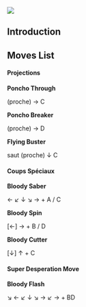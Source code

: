 ![](Ffsplaurence.PNG)  

## Introduction

## Moves List

#### Projections

**Poncho Through**

(proche) → C

**Poncho Breaker**

(proche) → D

**Flying Buster**

saut (proche) ↓ C

#### Coups Spéciaux

**Bloody Saber**

← ↙ ↓ ↘ → + A / C

**Bloody Spin**

\[←\] → + B / D

**Bloody Cutter**

\[↓\] ↑ + C

#### Super Desperation Move

**Bloody Flash**

↘ ← ↙ ↓ ↘ → ↙ → + BD
